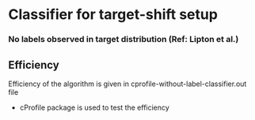 # Classifier for target-shift setup
### No labels observed in target distribution (Ref: Lipton et al.)

## Efficiency 
Efficiency of the algorithm is given in cprofile-without-label-classifier.out file

- cProfile package is used to test the efficiency
